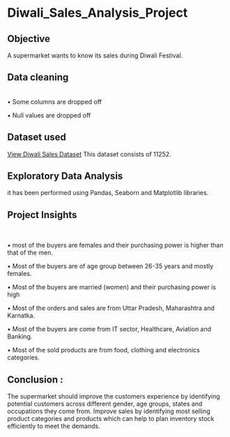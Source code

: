 # Diwali_Sales_Analysis_Project

## Objective 
A supermarket wants to know its sales during Diwali Festival. 

## Data cleaning 
<br>
•	Some columns are dropped off
<br> 

•	Null values are dropped off

## Dataset used 
<a href = "https://github.com/rinasingh1/Diwali_Sales_Analysis_Project/blob/main/Diwali%20Sales%20Dataset.csv"> View Diwali Sales Dataset</a> This dataset consists of 11252.


## Exploratory Data Analysis
it has been performed using Pandas, Seaborn and Matplotlib libraries.

## Project Insights 
<br>

•	most of the buyers are females and their purchasing power is higher than that of the men.
<br>

•	Most of the buyers are of age group between 26-35 years and mostly females.
<br>

•	Most of the buyers are married (women) and their purchasing power is high
<br>


•	Most of the orders and sales are from Uttar Pradesh, Maharashtra and Karnatka. 
<br>

•	Most of the buyers are come from IT sector,	Healthcare, Aviation and Banking.
<br>

•	Most of the sold products are from food, clothing and electronics categories. 

## Conclusion : 
The supermarket should improve the customers experience by identifying potential customers across different gender, age groups, states and occupations they come from. 
Improve sales by identifying most selling product categories and products which can help to plan inventory stock efficiently to meet the demands.






   
